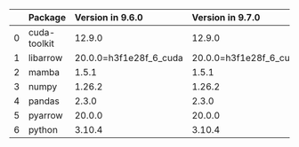 <!-- markdown-link-check-disable -->

|    | Package      | Version in 9.6.0       | Version in 9.7.0       | Status   |
|---:|:-------------|:-----------------------|:-----------------------|:---------|
|  0 | cuda-toolkit | 12.9.0                 | 12.9.0                 |          |
|  1 | libarrow     | 20.0.0=h3f1e28f_6_cuda | 20.0.0=h3f1e28f_6_cuda |          |
|  2 | mamba        | 1.5.1                  | 1.5.1                  |          |
|  3 | numpy        | 1.26.2                 | 1.26.2                 |          |
|  4 | pandas       | 2.3.0                  | 2.3.0                  |          |
|  5 | pyarrow      | 20.0.0                 | 20.0.0                 |          |
|  6 | python       | 3.10.4                 | 3.10.4                 |          |